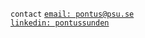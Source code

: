 `contact`
[`email: pontus@psu.se`](mailto:pontus@psu.se)  
[`linkedin: pontussunden`](https://linkedin.com/in/pontussunden)